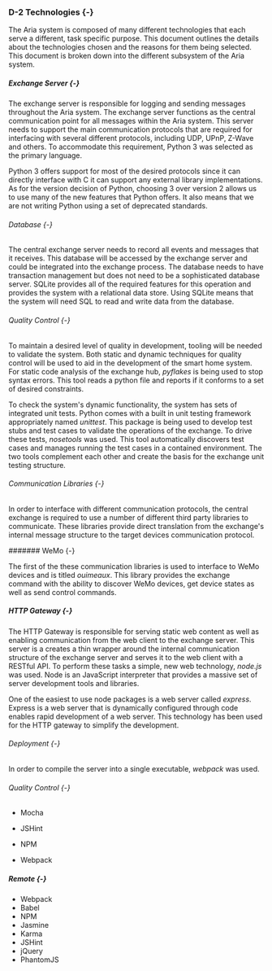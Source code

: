 ### D-2 Technologies {-}

The Aria system is composed of many different technologies that each serve a different, task
specific purpose. This document outlines the details about the technologies chosen and the
reasons for them being selected. This document is broken down into the different subsystem
of the Aria system.

##### Exchange Server {-}

The exchange server is responsible for logging and sending messages throughout the Aria system.
The exchange server functions as the central communication point for all messages within the
Aria system. This server needs to support the main communication protocols that are required for
interfacing with several different protocols, including UDP, UPnP, Z-Wave and others. To
accommodate this requirement, Python 3 was selected as the primary language.

Python 3 offers support for most of the desired protocols since it can directly interface with
C it can support any external library implementations. As for the version decision of Python,
choosing 3 over version 2 allows us to use many of the new features that Python offers. It also
means that we are not writing Python using a set of deprecated standards.

###### Database {-}

The central exchange server needs to record all events and messages that it receives. This
database will be accessed by the exchange server and could be integrated into the exchange process.
The database needs to have transaction management but does not need to be a sophisticated database
server. SQLite provides all of the required features for this operation and provides the system
with a relational data store. Using SQLite means that the system will need SQL to read and write
data from the database.

###### Quality Control {-}

To maintain a desired level of quality in development, tooling will be needed to validate the
system. Both static and dynamic techniques for quality control will be used to aid in the
development of the smart home system. For static code analysis of the exchange hub, *pyflakes*
is being used to stop syntax errors. This tool reads a python file and reports if it conforms
to a set of desired constraints.

To check the system's dynamic functionality, the system has sets of integrated unit tests.
Python comes with a built in unit testing framework appropriately named *unittest*. This package
is being used to develop test stubs and test cases to validate the operations of the exchange.
To drive these tests, *nosetools* was used. This tool automatically discovers test cases and
manages running the test cases in a contained environment. The two tools complement each other
and create the basis for the exchange unit testing structure.

###### Communication Libraries {-}

In order to interface with different communication protocols, the central exchange is required to
use a number of different third party libraries to communicate. These libraries provide direct
translation from the exchange's internal message structure to the target devices communication
protocol.

####### WeMo {-}

The first of the these communication libraries is used to interface to WeMo devices and is titled
*ouimeaux*. This library provides the exchange command with the ability to discover WeMo devices,
get device states as well as send control commands.

##### HTTP Gateway {-}

The HTTP Gateway is responsible for serving static web content as well as enabling communication
from the web client to the exchange server. This server is a creates a thin wrapper around the
internal communication structure of the exchange server and serves it to the web client with a
RESTful API. To perform these tasks a simple, new web technology, *node.js* was used. Node is an
JavaScript interpreter that provides a massive set of server development tools and libraries.

One of the easiest to use node packages is a web server called *express*. Express is a web server
that is dynamically configured through code enables rapid development of a web server. This
technology has been used for the HTTP gateway to simplify the development.

###### Deployment {-}

In order to compile the server into a single executable, *webpack* was used. 

###### Quality Control {-}

- Mocha
- JSHint

- NPM
- Webpack

##### Remote {-}

- Webpack
- Babel
- NPM
- Jasmine
- Karma
- JSHint
- jQuery
- PhantomJS


